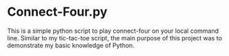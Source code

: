 # Connect-Four.py
This is a simple python script to play connect-four on your local command line. Similar to my tic-tac-toe script, the main purpose of this project was to demonstrate my basic knowledge of Python.
